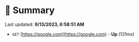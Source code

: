 # 📖 Summary
Last updated: **9/13/2023, 6:58:51 AM**

- `GET` [https://google.com](https://google.com) - **Up** (131ms)
